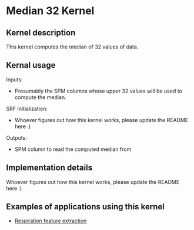 # Median 32 Kernel

## Kernel description

This kernel computes the median of 32 values of data.

## Kernal usage

Inputs:
* Presumably the SPM columns whose upper 32 values will be used to compute the median.

SRF Initialization:
* Whoever figures out how this kernel works, please update the README here :)

Outputs:
* SPM column to read the computed median from

## Implementation details

Whoever figures out how this kernel works, please update the README here :)

## Examples of applications using this kernel

* [Respiration feature extraction](https://eslgit.epfl.ch/esl/architectures-and-systems/accelerators/cgra/vwr2a_kernel_examples/-/tree/main/rsp_features_extraction/src/rsp_features.c)
